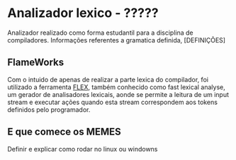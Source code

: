 # Analizador lexico - ?????
Analizador realizado como forma estudantil para a disciplina de compiladores.
Informações referentes a gramatica definida, [DEFINIÇÕES]

## FlameWorks
Com o intuido de apenas de realizar a parte lexica do compilador, foi utilizado a ferramenta [FLEX](https://github.com/westes/flex/), também conhecido como fast lexical analyse, um gerador de analisadores lexicais, aonde se permite a leitura de um input stream e executar ações quando esta stream correspondem aos tokens definidos pelo programador.

## E que comece os MEMES

Definir e explicar como rodar no linux ou windowns
